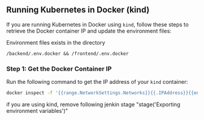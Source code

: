 ## Running Kubernetes in Docker (kind)

If you are running Kubernetes in Docker using `kind`, follow these steps to retrieve the Docker container IP and update the environment files:

Environment files exists in the directory

```/backend/.env.docker && /frontend/.env.docker```

### Step 1: Get the Docker Container IP
Run the following command to get the IP address of your `kind` container:

```bash
docker inspect -f '{{range.NetworkSettings.Networks}}{{.IPAddress}}{{end}}' <docker-container-id/name>
```
if you are using kind, remove following jenkin stage
"stage('Exporting environment variables')"



